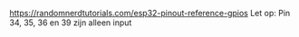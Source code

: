 https://randomnerdtutorials.com/esp32-pinout-reference-gpios
Let op:
Pin 34, 35, 36 en 39 zijn alleen input
